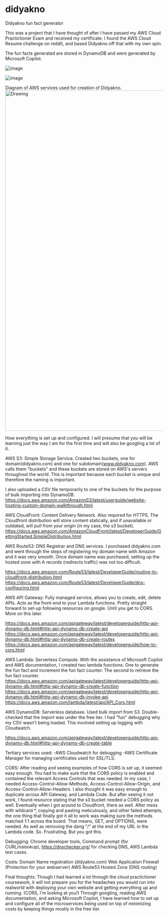 # didyakno
Didyakno fun fact generator

This was a project that I have thought of after I have passed my AWS Cloud Practictioner Exam and received my certificate. I found the AWS Cloud Resume challenge on reddit, and based Didyakno off that with my own spin.

The fun facts generated are stored in DynamoDB and were generated by Microsoft Copilot.

![image](https://github.com/user-attachments/assets/1d1d15bf-c098-4e4f-bd46-4b79db6a6841)

![image](https://github.com/user-attachments/assets/bc802c17-6a1c-4710-a40a-6ccea3b7fb68)

Diagram of AWS services used for creation of Didyakno.
<img width="1086" alt="Drawing" src="https://github.com/user-attachments/assets/e7899aea-1245-49c8-b37c-95b7a1d2d8f2" />

How everything is set up and configured. I will presume that you will be learning just the way I am for the first time and will also be googling a lot of it.

AWS S3:
Simple Storage Service. Created two buckets, one for domain(didyakno.com) and one for subdomain(www.didyakno.com). AWS calls them "buckets" and these buckets are stored on AWS's servers throughout the world. This is important because each bucket is unique and therefore the naming is important.

I also uploaded a CSV file temporarily to one of the buckets for the purpose of bulk importing into DynamoDB.
https://docs.aws.amazon.com/AmazonS3/latest/userguide/website-hosting-custom-domain-walkthrough.html

AWS CloudFront:
Content Delivery Network. Also required for HTTPS. The Cloudfront distribution will store content statically, and if unavailable or outdated, will pull from your origin (in my case, the s3 bucket).
https://docs.aws.amazon.com/AmazonCloudFront/latest/DeveloperGuide/GettingStarted.SimpleDistribution.html

AWS Route53:
DNS Registrar and DNS services. I purchased didyakno.com and went through the steps of registering my domain name with Amazon and it was very smooth. Once domain name was purchased, setting up the hosted zone with A records (redirects traffic) was not too difficult.

https://docs.aws.amazon.com/Route53/latest/DeveloperGuide/routing-to-cloudfront-distribution.html
https://docs.aws.amazon.com/Route53/latest/DeveloperGuide/dns-configuring.html

AWS API Gateway:
Fully managed service, allows you to create, edit, delete APIs. Acts as the front-end to your Lambda functions. Pretty straight forward to set-up following resources on google. Until you get to CORS. More on this later.

https://docs.aws.amazon.com/apigateway/latest/developerguide/http-api-dynamo-db.html#http-api-dynamo-db-create-api
https://docs.aws.amazon.com/apigateway/latest/developerguide/http-api-dynamo-db.html#http-api-dynamo-db-create-routes
https://docs.aws.amazon.com/apigateway/latest/developerguide/how-to-cors.html

AWS Lambda:
Serverless Compute. With the assistance of Microsoft Copilot and AWS documentation, I created two lambda functions. One to generate the fun fact and increment the fun fact counter. The second to retrieve the fun fact counter.
https://docs.aws.amazon.com/apigateway/latest/developerguide/http-api-dynamo-db.html#http-api-dynamo-db-create-function
https://docs.aws.amazon.com/apigateway/latest/developerguide/http-api-dynamo-db.html#http-api-dynamo-db-invoke-api
https://docs.aws.amazon.com/lambda/latest/api/API_Cors.html

AWS DynamoDB:
Serverless database. Used bulk import from S3. Double-checked that the import was under the free tier. I had "fun" debugging why my CSV wasn't being loaded. This involved setting up logging with Cloudwatch.

https://docs.aws.amazon.com/apigateway/latest/developerguide/http-api-dynamo-db.html#http-api-dynamo-db-create-table

Tertiary services used:
-AWS Cloudwatch for debugging
-AWS Certificate Manager for managing certificates used for SSL/TLS.

CORS:
After reading and seeing examples of how CORS is set up, it seemed easy enough. You had to make sure that the CORS policy is enabled and contained the relevant Access Controls that was needed. In my case, I needed Access-Control-Allow-Methods, Access-Control-Allow-Origin, and Access-Control-Allow-Headers.
I also thought it was easy enough to duplicate across API Gateway, and Lambda Code. But after seeing it not work, I found resource stating that the s3 bucket needed a CORS policy as well. Eventually when I got around to Cloudfront, there as well. After mess with wildcard *, copying and pasting meticulously, and other failed attempts, the one thing that finally got it all to work was making sure the methods matched 1:1 across the board. That means, GET, and OPTIONS, were needed. As well as removing the dang "/" at the end of my URL in the Lambda code. So. Frustrating. But you got this.

Debugging:
Chrome developer tools, Command prompt (for CURL/nslookup), https://dnschecker.org/ for checking DNS, AWS Lambda test cases.

Costs:
Domain Name registration (didyakno.com)
Web Application Firewall (Protection for your webserver)
AWS Route53 Hosted Zone (DNS routing)

Final thoughts:
Though I had learned a lot through the cloud practictioner coursework, it will not prepare you for the headaches you would run into realworld with deploying your own website and getting everything up and running. (CORS, I'm looking at you!)
Through googling, reading AWS documentation, and asking Microsoft Copilot, I have learned how to set up and configure all of the microservices being used on top of minimizing costs by keeping things mostly in the free tier.
